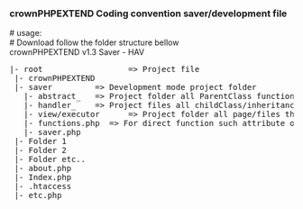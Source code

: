 <h3>crownPHPEXTEND Coding convention saver/development file</h3>
# usage: <br />
# Download follow the folder structure bellow <br />
crownPHPEXTEND v1.3 Saver - HAV<br />
<pre>
|- root                  => Project file  
 |- crownPHPEXTEND
 |- saver         => Development mode project folder 
   |- abstract_   => Project folder all ParentClass functionality methods which set to Protected, Private and Final
   |- handler_    => Project files all childClass/inheritance method which set all to Final public called handler carry the burden between root and executor/view files.
   |- view/executor      => Project folder all page/files that contains data for client side specially HTML. 
   |- functions.php  => For direct function such attribute of class or anything.. 
   |- saver.php
 |- Folder 1
 |- Folder 2
 |- Folder etc..
 |- about.php
 |- Index.php
 |- .htaccess 
 |- etc.php   
</pre>  
   
